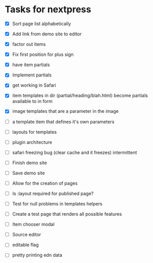# Tasks for nextpress
- [X] Sort page list alphabetically
- [X] Add link from demo site to editor
- [X] factor out items
- [X] Fix first position for plus sign
- [X] have item partials
- [X] Implement partials
- [X] get working in Safari
- [X] item templates in dir (partial/heading/blah.html) 
      become partials available to in form
- [X] image templates that are a parameter in the image
- [ ] a template item that defines it's own parameters
- [ ] layouts for templates

- [ ] plugin architecture

- [ ] safari freezing bug (clear cache and it freezes) intermittent
- [ ] Finish demo site
- [ ] Save demo site
- [ ] Allow for the creation of pages
- [ ] Is :layout required for published page?
- [ ] Test for null problems in templates helpers
- [ ] Create a test page that renders all possible features
- [ ] Item chooser modal

- [ ] Source editor

- [ ] editable flag
- [ ] pretty printing edn data
